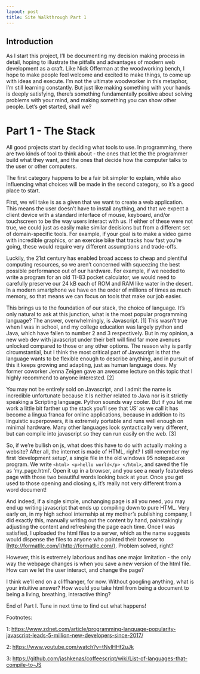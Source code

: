 ```yaml
---
layout: post
title: Site Walkthrough Part 1
---
```

<!-- add some context from the last blog post here -->
## Introduction

As I start this project, I’ll be documenting my decision making process in detail, hoping to illustrate the pitfalls and advantages of modern web development as a craft. Like Nick Offerman at the woodworking bench, I hope to make people feel welcome and excited to make things, to come up with ideas and execute. I’m not the ultimate woodworker in this metaphor, I’m still learning constantly. But just like making something with your hands is deeply satisfying, there’s something fundamentally positive about solving problems with your mind, and  making something you can show other people. Let’s get started, shall we?


# Part 1 - The Stack


All good projects start by deciding what tools to use. In programming, there are two kinds of tool to think about - the ones that let the the programmer build what they want, and the ones that decide how the computer talks to the user or other computers. 

The first category happens to be a fair bit simpler to explain, while also influencing what choices will be made in the second category, so it’s a good place to start. 

First, we will take is as a given that we want to create a web application. This means the user doesn’t have to install anything, and that we expect a client device with a standard interface of mouse, keyboard, and/or touchscreen to be the way users interact with us. If either of these were not true, we could just as easily make similar decisions but from a different set of domain-specific tools. For example, if your goal is to make a video game with incredible graphics, or an exercise bike that tracks how fast you’re going, these would require very different assumptions and trade-offs. 

Luckily, the 21st century has enabled broad access to cheap and plentiful computing resources, so we aren’t concerned with squeezing the best possible performance out of our hardware. For example, if we needed to write a program for an old TI-83 pocket calculator, we would need to carefully preserve our 24 kB each of ROM and RAM like water in the desert. In a modern smartphone we have on the order of millions of times as much memory, so that means we can focus on tools that make our job easier.

This brings us to the foundation of our stack, the choice of language. It’s only natural to ask at this junction, what is the most popular programming language? The answer, overwhelmingly, is Javascript. [1] This wasn’t true when I was in school, and my college education was largely python and Java, which have fallen to number 2 and 3 respectively. But in my opinion, a new web dev with javascript under their belt will find far more avenues unlocked compared to those or any other options. The reason why is partly circumstantial, but I think the most critical part of Javascript is that the language wants to be flexible enough to describe anything, and in pursuit of this it keeps growing and adapting, just as human language does. My former coworker Jenna Zeigen gave an awesome lecture on this topic that I highly recommend to anyone interested. [2]

You may not be entirely sold on Javascript, and I admit the name is incredible unfortunate because it Is neither related to Java nor is it strictly speaking a Scripting language. Python sounds way cooler. But if you let me work a little bit farther up the stack you’ll see that ‘JS’ as we call it has become a lingua franca for online applications, because in addition to its linguistic superpowers, it is extremely portable and runs well enough on minimal hardware. Many other languages look syntactically very different, but can compile into javascript so they can run easily on the web. [3]

So, if we’re bullish on js, what does this have to do with actually making a website? After all, the internet is made of HTML, right? I still remember my first ‘development setup’, a single file in the old windows 95 notepad.exe program. We write ```<html> <p>hello world</p> </html>```, and saved the file as ‘my_page.html’. Open it up in a browser, and you see a nearly featureless page with those two beautiful words looking back at your. Once you get used to those opening and closing <tag>s, it’s really not very different from a word document!

And indeed, if a single simple, unchanging page is all you need, you may end up writing javascript that ends up compiling down to pure HTML. Very early on, in my high school internship at my mother’s publishing company, I did exactly this, manually writing out the content by hand, painstakingly adjusting the content and refreshing the page each time. Once I was satisfied, I uploaded the html files to a server, which as the name suggests would dispense the files to anyone who pointed their browser to [http://formatllc.com/](http://formatllc.com/). Problem solved, right?

 However, this is extremely laborious and has one major limitation - the only way the webpage changes is when you save a new version of the html file. How can we let the user interact, and change the page?

I think we’ll end on a cliffhanger, for now. Without googling anything, what is your intuitive answer? How would you take html from being a document to being a living, breathing, interactive thing?

End of Part I. Tune in next time to find out what happens!

Footnotes:

1: https://www.zdnet.com/article/programming-language-popularity-javascript-leads-5-million-new-developers-since-2017/


2: https://www.youtube.com/watch?v=tNylHHf2uJk


3: https://github.com/jashkenas/coffeescript/wiki/List-of-languages-that-compile-to-JS
